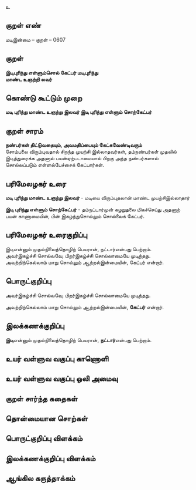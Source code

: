 உ

## குறள் எண் 

மடிஇன்மை  – குறள் – 0607  

## குறள் 

**இடிபுரிந்து எள்ளும்சொல் கேட்பர் மடிபுரிந்து  
மாண்ட உஞற்றி லவர்**  

## கொண்டு கூட்டும் முறை

**மடி புரிந்து மாண்ட உஞற்று இலவர் இடி புரிந்து எள்ளும் சொற்கேட்பர்**

## குறள் சாரம் 

**நண்பர்கள் திட்டுவதையும், அவமதிப்பையும் கேட்கவேண்டிவரும்**  
சோம்பலை விரும்புவதால் சிறந்த முயற்சி இல்லாதவர்கள், தம்நண்பர்கள் முதலில் இடித்துரைக்க அதனால் பயன்ஏற்படாமையால் பிறகு அந்த நண்பர்களால் சொல்லப்படும் எள்ளல்பேச்சைக் கேட்பார்கள்.  

## பரிமேலழகர் உரை

**மடி புரிந்து மாண்ட உஞற்று இலவர்** - மடியை விரும்புதலான் மாண்ட முயற்சிஇல்லாதார்   

**இடி புரிந்து எள்ளும் சொற்கேட்பர்** - தம்நட்டார்முன் கழறுதலை மிகச்செய்து அதனாற் பயன் காணாமையின், பின் இகழ்ந்துசொல்லும் சொல்லைக் கேட்பர்.   

## பரிமேலழகர் உரைகுறிப்பு   

இடிஎன்னும் முதல்நிலைத்தொழிற் பெயரான், நட்டார்என்பது பெற்றாம்.  
அவர்இகழ்ச்சி சொல்லவே, பிறர்இகழ்ச்சி சொல்லாமையே முடிந்தது.  
அவற்றிற்கெல்லாம் மாறு சொல்லும் ஆற்றல்இன்மையின், கேட்பர் என்றார்.  

## பொருட்குறிப்பு 

அவர்இகழ்ச்சி சொல்லவே, பிறர்இகழ்ச்சி சொல்லாமையே முடிந்தது.  

அவற்றிற்கெல்லாம் மாறு சொல்லும் ஆற்றல்இன்மையின், **கேட்பர்** என்றார். 

## இலக்கணக்குறிப்பு  

**இடி**என்னும் முதல்நிலைத்தொழிற் பெயரான், **நட்டார்**என்பது பெற்றாம்.    

## உயர் வள்ளுவ வகுப்பு காணொளி


## உயர் வள்ளுவ வகுப்பு ஒலி அமைவு 

 
## குறள் சார்ந்த கதைகள் 


## தொன்மையான சொற்கள்


## பொருட்குறிப்பு விளக்கம்


## இலக்கணக்குறிப்பு விளக்கம்


## ஆங்கில கருத்தாக்கம் 


